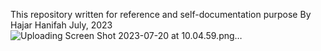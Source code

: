 This repository written for reference and self-documentation purpose
By Hajar Hanifah July, 2023
![Uploading Screen Shot 2023-07-20 at 10.04.59.png…]()
